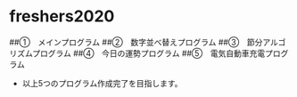 # freshers2020

##①　メインプログラム
##②　数字並べ替えプログラム 
##③　節分アルゴリズムプログラム 
##④　今日の運勢プログラム
##⑤　電気自動車充電プログラム

- 以上5つのプログラム作成完了を目指します。